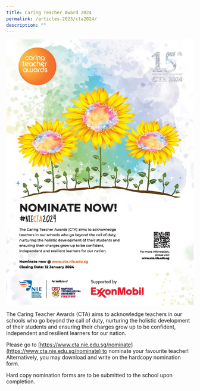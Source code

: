 ```yaml
---
title: Caring Teacher Award 2024
permalink: /articles-2023/cta2024/
description: ""
---
```

![](/images/poster-cta-2024.jpg)

The Caring Teacher Awards (CTA) aims to acknowledge teachers in our schools who go beyond the call of duty, nurturing the holistic development of their students and ensuring their charges grow up to be confident, independent and resilient learners for our nation.  
  
Please go to [https://www.cta.nie.edu.sg/nominate](https://www.cta.nie.edu.sg/nominate) to nominate your favourite teacher! Alternatively, you may download and write on the hardcopy nomination form.  
  
Hard copy nomination forms are to be submitted to the school upon completion.

[](mailto:?Subject=NIE%20Caring%20Teacher%20Award%202024&Body=https%3A%2F%2Fwww.crestsec.edu.sg%2Fnie-cta-2024%2F)

[](http://www.facebook.com/sharer.php?u=https%3A%2F%2Fwww.crestsec.edu.sg%2Fnie-cta-2024%2F)

[](https://www.linkedin.com/sharing/share-offsite/?url=https%3A%2F%2Fwww.crestsec.edu.sg%2Fnie-cta-2024%2F&title=NIE%20Caring%20Teacher%20Award%202024)